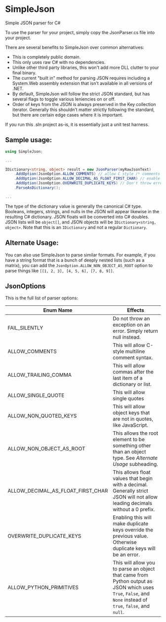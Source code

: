 # SimpleJson
Simple JSON parser for C#

To use the parser for your project, simply copy the JsonParser.cs file into your project.

There are several benefits to SimpleJson over common alternatives:

* This is completely public domain.
* This only uses raw C# with no dependencies.
* Unlike other third party libraries, this won't add more DLL clutter to your final binary.
* The current "built in" method for parsing JSON requires including a System.Web assembly extension that isn't available in all versions of .NET.
* By default, SimpleJson will follow the strict JSON standard, but has several flags to toggle various leniencies on or off.
* Order of keys from the JSON is always preserved in the Key collection iterator. Generally this shouldn't matter strictly following the standard, but there are certain edge cases where it is important.

If you run this .sln project as-is, it is essentially just a unit test harness.

## Sample usage:

```csharp
using SimpleJson;

...

IDictionary<string, object> result = new JsonParser(myRawJsonText)
    .AddOption(JsonOption.ALLOW_COMMENTS) // allow C style /* comments */
    .AddOption(JsonOption.ALLOW_DECIMAL_AS_FLOAT_FIRST_CHAR) // enable .123 format for floats, instead of only 0.123
    .AddOption(JsonOption.OVERWRITE_DUPLICATE_KEYS) // Don't throw error on duplicate key
    .ParseAsDictionary();

...
```

The type of the dictionary value is generally the canonical C# type. Booleans, integers, strings, and nulls in the JSON will appear likewise in the resulting C# dictionary. JSON floats will be converted into C# doubles. JSON lists will be `object[]`, and JSON objects will be `IDictionary<string, object>`. Note that this is an `IDictionary` and not a regular `Dictionary`.

## Alternate Usage:

You can also use SimpleJson to parse similar formats. For example, if you have a string format that is a bunch of deeply nested lists (such as a matrix), you can add the `JsonOption.ALLOW_NON_OBJECT_AS_ROOT` option to parse things like `[[1, 2, 3], [4, 5, 6], [7, 8, 9]]`.

## JsonOptions

This is the full list of parser options:

| Enum Name | Effects |
| --- | --- |
| FAIL_SILENTLY | Do not throw an exception on an error. Simply return null instead. |
| ALLOW_COMMENTS | This will allow C-style multiline comment syntax. |
| ALLOW_TRAILING_COMMA | This will allow commas after the last item of a dictionary or list. |
| ALLOW_SINGLE_QUOTE | This will allow single quotes |
| ALLOW_NON_QUOTED_KEYS | This will allow object keys that are not in quotes, like JavaScript. |
| ALLOW_NON_OBJECT_AS_ROOT | This allows the root element to be something other than an object type. See *Alternate Usage* subheading. |
| ALLOW_DECIMAL_AS_FLOAT_FIRST_CHAR | This allows float values that begin with a decimal. Generally strict JSON will not allow leading decimals without a 0 prefix. |
| OVERWRITE_DUPLICATE_KEYS | Enabling this will make duplicate keys override the previous value. Otherwise duplicate keys will be an error. |
| ALLOW_PYTHON_PRIMITIVES | This will allow you to parse an object that came from Python output as JSON which uses `True`, `False`, and `None` instead of `true`, `false`, and `null`. |

